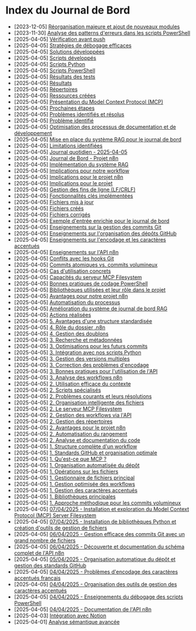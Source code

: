 # Index du Journal de Bord

- [2023-12-05] [Réorganisation majeure et ajout de nouveaux modules](entries/2023-12-05-reorganisation-majeure-et-nouveaux-modules.md)
- [2023-11-30] [Analyse des patterns d'erreurs dans les scripts PowerShell](entries/2023-11-30-analyse-erreurs-powershell.md)
- [2025-04-05] [Vérification avant push](entries/2025-04-05-v-rification-avant-push.md)
- [2025-04-05] [Stratégies de débogage efficaces](entries/2025-04-05-strat-gies-de-d-bogage-efficaces.md)
- [2025-04-05] [Solutions développées](entries/2025-04-05-solutions-d-velopp-es.md)
- [2025-04-05] [Scripts développés](entries/2025-04-05-scripts-d-velopp-s.md)
- [2025-04-05] [Scripts Python](entries/2025-04-05-scripts-python.md)
- [2025-04-05] [Scripts PowerShell](entries/2025-04-05-scripts-powershell.md)
- [2025-04-05] [Résultats des tests](entries/2025-04-05-r-sultats-des-tests.md)
- [2025-04-05] [Résultats](entries/2025-04-05-r-sultats.md)
- [2025-04-05] [Répertoires](entries/2025-04-05-r-pertoires.md)
- [2025-04-05] [Ressources créées](entries/2025-04-05-ressources-cr-es.md)
- [2025-04-05] [Présentation du Model Context Protocol (MCP)](entries/2025-04-05-pr-sentation-du-model-context-protocol-mcp.md)
- [2025-04-05] [Prochaines étapes](entries/2025-04-05-prochaines-tapes.md)
- [2025-04-05] [Problèmes identifiés et résolus](entries/2025-04-05-probl-mes-identifi-s-et-r-solus.md)
- [2025-04-05] [Problème identifié](entries/2025-04-05-probl-me-identifi.md)
- [2025-04-05] [Optimisation des processus de documentation et de développement](entries/2025-04-05-19-58-optimisation-des-processus-de-documentation-et-de-d-veloppement.md)
- [2025-04-05] [Mise en place du système RAG pour le journal de bord](entries/2025-04-05-mise-en-place-du-syst-me-rag-pour-le-journal-de-bord.md)
- [2025-04-05] [Limitations identifiées](entries/2025-04-05-limitations-identifi-es.md)
- [2025-04-05] [Journal quotidien - 2025-04-05](entries/2025-04-05-06-12-journal-quotidien.md)
- [2025-04-05] [Journal de Bord - Projet n8n](entries/2025-04-05-journal-de-bord-projet-n8n.md)
- [2025-04-05] [Implémentation du système RAG](entries/2025-04-05-14-30-implementation-du-systeme-rag.md)
- [2025-04-05] [Implications pour notre workflow](entries/2025-04-05-implications-pour-notre-workflow.md)
- [2025-04-05] [Implications pour le projet n8n](entries/2025-04-05-implications-pour-le-projet-n8n.md)
- [2025-04-05] [Implications pour le projet](entries/2025-04-05-implications-pour-le-projet.md)
- [2025-04-05] [Gestion des fins de ligne (LF/CRLF)](entries/2025-04-05-gestion-des-fins-de-ligne-lf-crlf.md)
- [2025-04-05] [Fonctionnalités clés implémentées](entries/2025-04-05-fonctionnalit-s-cl-s-impl-ment-es.md)
- [2025-04-05] [Fichiers mis à jour](entries/2025-04-05-fichiers-mis-jour.md)
- [2025-04-05] [Fichiers créés](entries/2025-04-05-fichiers-cr-s.md)
- [2025-04-05] [Fichiers corrigés](entries/2025-04-05-fichiers-corrig-s.md)
- [2025-04-05] [Exemple d'entrée enrichie pour le journal de bord](entries/2025-04-05-06-15-exemple-d-entree-enrichie.md)
- [2025-04-05] [Enseignements sur la gestion des commits Git](entries/2025-04-05-enseignements-sur-la-gestion-des-commits-git.md)
- [2025-04-05] [Enseignements sur l'organisation des dépôts GitHub](entries/2025-04-05-enseignements-sur-l-organisation-des-d-p-ts-github.md)
- [2025-04-05] [Enseignements sur l'encodage et les caractères accentués](entries/2025-04-05-enseignements-sur-l-encodage-et-les-caract-res-accentu-s.md)
- [2025-04-05] [Enseignements sur l'API n8n](entries/2025-04-05-enseignements-sur-l-api-n8n.md)
- [2025-04-05] [Conflits avec les hooks Git](entries/2025-04-05-conflits-avec-les-hooks-git.md)
- [2025-04-05] [Commits atomiques vs. commits volumineux](entries/2025-04-05-commits-atomiques-vs-commits-volumineux.md)
- [2025-04-05] [Cas d'utilisation concrets](entries/2025-04-05-cas-d-utilisation-concrets.md)
- [2025-04-05] [Capacités du serveur MCP Filesystem](entries/2025-04-05-capacit-s-du-serveur-mcp-filesystem.md)
- [2025-04-05] [Bonnes pratiques de codage PowerShell](entries/2025-04-05-bonnes-pratiques-de-codage-powershell.md)
- [2025-04-05] [Bibliothèques utilisées et leur rôle dans le projet](entries/2025-04-05-biblioth-ques-utilis-es-et-leur-r-le-dans-le-projet.md)
- [2025-04-05] [Avantages pour notre projet n8n](entries/2025-04-05-avantages-pour-notre-projet-n8n.md)
- [2025-04-05] [Automatisation du processus](entries/2025-04-05-automatisation-du-processus.md)
- [2025-04-05] [Amélioration du système de journal de bord RAG](entries/2025-04-05-06-11-am-lioration-du-syst-me-de-journal-de-bord-rag.md)
- [2025-04-05] [Actions réalisées](entries/2025-04-05-actions-r-alis-es.md)
- [2025-04-05] [5. Avantages d'une structure standardisée](entries/2025-04-05-5-avantages-d-une-structure-standardis-e.md)
- [2025-04-05] [4. Rôle du dossier .n8n](entries/2025-04-05-4-r-le-du-dossier-n8n.md)
- [2025-04-05] [4. Gestion des doublons](entries/2025-04-05-4-gestion-des-doublons.md)
- [2025-04-05] [3. Recherche et métadonnées](entries/2025-04-05-3-recherche-et-m-tadonn-es.md)
- [2025-04-05] [3. Optimisations pour les futurs commits](entries/2025-04-05-3-optimisations-pour-les-futurs-commits.md)
- [2025-04-05] [3. Intégration avec nos scripts Python](entries/2025-04-05-3-int-gration-avec-nos-scripts-python.md)
- [2025-04-05] [3. Gestion des versions multiples](entries/2025-04-05-3-gestion-des-versions-multiples.md)
- [2025-04-05] [3. Correction des problèmes d'encodage](entries/2025-04-05-3-correction-des-probl-mes-d-encodage.md)
- [2025-04-05] [3. Bonnes pratiques pour l'utilisation de l'API](entries/2025-04-05-3-bonnes-pratiques-pour-l-utilisation-de-l-api.md)
- [2025-04-05] [3. Analyse des workflows n8n](entries/2025-04-05-3-analyse-des-workflows-n8n.md)
- [2025-04-05] [2. Utilisation efficace du contexte](entries/2025-04-05-2-utilisation-efficace-du-contexte.md)
- [2025-04-05] [2. Scripts spécialisés](entries/2025-04-05-2-scripts-sp-cialis-s.md)
- [2025-04-05] [2. Problèmes courants et leurs résolutions](entries/2025-04-05-2-probl-mes-courants-et-leurs-r-solutions.md)
- [2025-04-05] [2. Organisation intelligente des fichiers](entries/2025-04-05-2-organisation-intelligente-des-fichiers.md)
- [2025-04-05] [2. Le serveur MCP Filesystem](entries/2025-04-05-2-le-serveur-mcp-filesystem.md)
- [2025-04-05] [2. Gestion des workflows via l'API](entries/2025-04-05-2-gestion-des-workflows-via-l-api.md)
- [2025-04-05] [2. Gestion des répertoires](entries/2025-04-05-2-gestion-des-r-pertoires.md)
- [2025-04-05] [2. Avantages pour le projet n8n](entries/2025-04-05-2-avantages-pour-le-projet-n8n.md)
- [2025-04-05] [2. Automatisation du rangement](entries/2025-04-05-2-automatisation-du-rangement.md)
- [2025-04-05] [2. Analyse et documentation du code](entries/2025-04-05-2-analyse-et-documentation-du-code.md)
- [2025-04-05] [1. Structure complète d'un workflow](entries/2025-04-05-1-structure-compl-te-d-un-workflow.md)
- [2025-04-05] [1. Standards GitHub et organisation optimale](entries/2025-04-05-1-standards-github-et-organisation-optimale.md)
- [2025-04-05] [1. Qu'est-ce que MCP ?](entries/2025-04-05-1-qu-est-ce-que-mcp.md)
- [2025-04-05] [1. Organisation automatisée du dépôt](entries/2025-04-05-1-organisation-automatis-e-du-d-p-t.md)
- [2025-04-05] [1. Opérations sur les fichiers](entries/2025-04-05-1-op-rations-sur-les-fichiers.md)
- [2025-04-05] [1. Gestionnaire de fichiers principal](entries/2025-04-05-1-gestionnaire-de-fichiers-principal.md)
- [2025-04-05] [1. Gestion optimisée des workflows](entries/2025-04-05-1-gestion-optimis-e-des-workflows.md)
- [2025-04-05] [1. Gestion des caractères accentués](entries/2025-04-05-1-gestion-des-caract-res-accentu-s.md)
- [2025-04-05] [1. Bibliothèques principales](entries/2025-04-05-1-biblioth-ques-principales.md)
- [2025-04-05] [1. Approche méthodique pour les commits volumineux](entries/2025-04-05-1-approche-m-thodique-pour-les-commits-volumineux.md)
- [2025-04-05] [07/04/2025 - Installation et exploration du Model Context Protocol (MCP) Server Filesystem](entries/2025-04-05-07-04-2025-installation-et-exploration-du-model-context-protocol-mcp-server-filesystem.md)
- [2025-04-05] [07/04/2025 - Installation de bibliothèques Python et création d'outils de gestion de fichiers](entries/2025-04-05-07-04-2025-installation-de-biblioth-ques-python-et-cr-ation-d-outils-de-gestion-de-fichiers.md)
- [2025-04-05] [06/04/2025 - Gestion efficace des commits Git avec un grand nombre de fichiers](entries/2025-04-05-06-04-2025-gestion-efficace-des-commits-git-avec-un-grand-nombre-de-fichiers.md)
- [2025-04-05] [06/04/2025 - Découverte et documentation du schéma complet de l'API n8n](entries/2025-04-05-06-04-2025-d-couverte-et-documentation-du-sch-ma-complet-de-l-api-n8n.md)
- [2025-04-05] [05/04/2025 - Organisation automatique du dépôt et gestion des standards GitHub](entries/2025-04-05-05-04-2025-organisation-automatique-du-d-p-t-et-gestion-des-standards-github.md)
- [2025-04-05] [04/04/2025 - Problèmes d'encodage des caractères accentués français](entries/2025-04-05-04-04-2025-probl-mes-d-encodage-des-caract-res-accentu-s-fran-ais.md)
- [2025-04-05] [04/04/2025 - Organisation des outils de gestion des caractères accentués](entries/2025-04-05-04-04-2025-organisation-des-outils-de-gestion-des-caract-res-accentu-s.md)
- [2025-04-05] [04/04/2025 - Enseignements du débogage des scripts PowerShell](entries/2025-04-05-04-04-2025-enseignements-du-d-bogage-des-scripts-powershell.md)
- [2025-04-05] [04/04/2025 - Documentation de l'API n8n](entries/2025-04-05-04-04-2025-documentation-de-l-api-n8n.md)
- [2025-04-03] [Intégration avec Notion](entries/2025-04-03-10-15-integration-avec-notion.md)
- [2025-04-01] [Analyse sémantique avancée](entries/2025-04-01-16-45-analyse-semantique-avancee.md)
